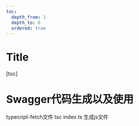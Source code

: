 ```yaml
---
toc:
  depth_from: 1
  depth_to: 6
  ordered: true
---
```

# Title 
[toc]

# Swagger代码生成以及使用

typecript-fetch文件
tsc index.ts 生成js文件
